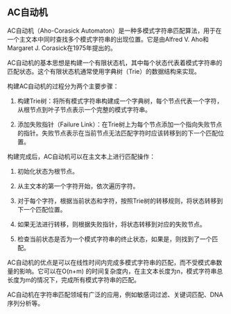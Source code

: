## AC自动机

AC自动机（Aho-Corasick Automaton）是一种多模式字符串匹配算法，用于在一个主文本中同时查找多个模式字符串的出现位置。它是由Alfred
V. Aho和Margaret J. Corasick在1975年提出的。

AC自动机的基本思想是构建一个有限状态机，其中每个状态代表着模式字符串的匹配状态。这个有限状态机通常使用字典树（Trie）的数据结构来实现。

构建AC自动机的过程分为两个主要步骤：

1. 构建Trie树：将所有模式字符串构建成一个字典树，每个节点代表一个字符，从根节点到叶子节点表示一个完整的模式字符串。

2. 添加失败指针（Failure Link）：在Trie树上为每个节点添加一个指向失败节点的指针。失败节点表示在当前节点无法匹配字符时应该转移到的下一个匹配位置。

构建完成后，AC自动机可以在主文本上进行匹配操作：

1. 初始化状态为根节点。

2. 从主文本的第一个字符开始，依次遍历字符。

3. 对于每个字符，根据当前状态和字符，按照Trie树的转移规则，将状态转移到下一个匹配位置。

4. 如果无法进行转移，则根据失败指针，将状态转移到对应的失败节点。

5. 检查当前状态是否为一个模式字符串的终止状态，如果是，则找到了一个匹配。

AC自动机的优点是可以在线性时间内完成多模式字符串的匹配，而不受模式串数量的影响。它可以在O(n+m)
的时间复杂度内，在主文本长度为n，模式字符串总长度为m的情况下，完成所有模式字符串的匹配。

AC自动机在字符串匹配领域有广泛的应用，例如敏感词过滤、关键词匹配、DNA序列分析等。
